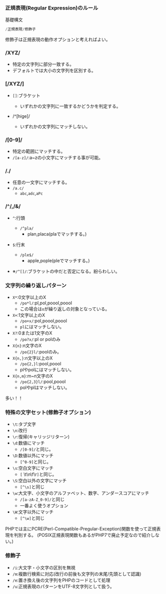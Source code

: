 ### 正規表現(Regular Expression)のルール

基礎構文

```php
/正規表現/修飾子
```

修飾子は正規表現の動作オプションと考えればよい。

### /XYZ/

- 特定の文字列に部分一致する。
- デフォルトでは大小の文字列を区別する。

### [/XYZ/]

- `[]`:ブラケット
  - いずれかの文字列に一致するかどうかを判定する。

- /^[hige]/
  - いずれかの文字列にマッチしない。
  
### /[0-9]/

- 特定の範囲にマッチする。
- `/[a-z]/`:a~zの小文字にマッチする事が可能。

### /./

- 任意の一文字にマッチする。
- `/a.c/`
  - `abc`,`adc`,`aPc`

### /^/,/&/

- `^`:行頭
  - `/^pla/`
    - plan,placa(plaでマッチする。)
- `$`:行末
  - `/ple$/`
    - apple,pople(pleでマッチする。)

- ※`/^[]/`:ブラケットの中だと否定になる。紛らわしい。


### 文字列の繰り返しパターン

- `X*`:0文字以上のX
  - `/po*l/`:pl,pol,poool,poool
  - この場合は`o`が繰り返しの対象となっている。
- `X+`:1文字以上のX
  - `/po+x/`:pol,poool,poool
  - `pl`にはマッチしない。
- `X?`:0または1文字のX
  - `/po?x/`:pl or polのみ
- `X{n}`:n文字のX
  - `/po{2}l/`:poolのみ。
- `X{n,}`:n文字以上のX
  - `/po{2,}l`:pool,poool
  - plやpolにはマッチしない。
- `X{n,m}`:m~n文字のX
  - `/po{2,3}l/`:pool,poool
  - polやplはマッチしない。
  
 多い！！
 
 ### 特殊の文字セット(修飾子オプション)
 
 - `\t`:タブ文字
 - `\n`:改行
 - `\r`:復帰(キャリッジリターン)
 - `\d`:数値にマッチ
   - `/[0-9]/`と同じ。
 - `\D`:数値以外にマッチ
   - `[^0-9]`と同じ。
 - `\s`:空白文字にマッチ
   - `[` \t\n\f\r`]`と同じ。
 - `\S`:空白以外の文字にマッチ
   - `[^\s]`と同じ
 - `\w`:大文字、小文字のアルファベット、数字、アンダースコアにマッチ
   - `/[a-zA-Z_0-9]/`と同じ
   - 一番よく使うオプション
 - `\W`:文字以外にマッチ
   - `[^\w]`と同じ
 
 PHPでは主にPCRE(Perl-Compatible-Pregular-Exception)関数を使って正規表現を判別する。
 (POSIX正規表現関数もあるがPHP7で廃止予定なので紹介しない。)
 
 ### 修飾子
 
 - `/i`:大文字・小文字の区別を無視
 - `/m`:複数行検索に対応(改行の前後も文字列の末尾/先頭として認識)
 - `/e`:置き換え後の文字列をPHPのコードとして処理
 - `/u`:正規表現のパターンをUTF-8文字列として扱う。